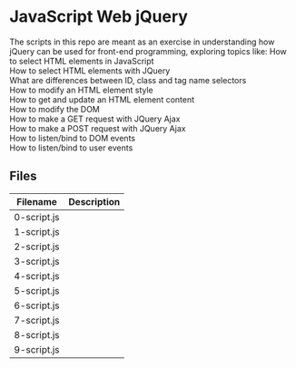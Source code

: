 # JavaScript Web jQuery
The scripts in this repo are meant as an exercise in understanding how jQuery can be used for front-end programming, exploring topics like:
  How to select HTML elements in JavaScript  
  How to select HTML elements with JQuery  
  What are differences between ID, class and tag name selectors  
  How to modify an HTML element style  
  How to get and update an HTML element content  
  How to modify the DOM  
  How to make a GET request with JQuery Ajax  
  How to make a POST request with JQuery Ajax  
  How to listen/bind to DOM events  
  How to listen/bind to user events  

## Files

| Filename | Description |
| -------- | ----------- |
| 0-script.js | 
| 1-script.js | 
| 2-script.js | 
| 3-script.js | 
| 4-script.js | 
| 5-script.js | 
| 6-script.js | 
| 7-script.js | 
| 8-script.js | 
| 9-script.js | 

